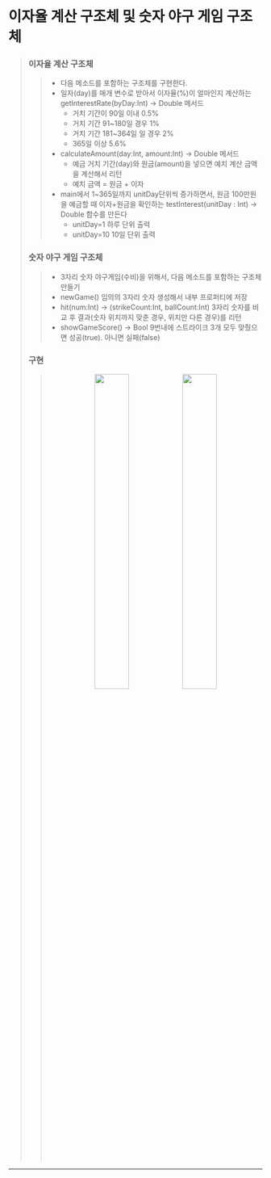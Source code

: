 # 이자율 계산 구조체 및 숫자 야구 게임 구조체

> ### 이자율 계산 구조체 
>> * 다음 메소드를 포함하는 구조체를 구현한다.
>> * 일자(day)를 매개 변수로 받아서 이자율(%)이 얼마인지 계산하는 getInterestRate(byDay:Int) -> Double 메서드
>>    * 거치 기간이 90일 이내 0.5%
>>    * 거치 기간 91~180일 경우 1%
>>    * 거치 기간 181~364일 일 경우 2%
>>    * 365일 이상 5.6%
>> * calculateAmount(day:Int, amount:Int) -> Double 메서드
>>    * 예금 거치 기간(day)와 원금(amount)을 넣으면 예치 계산 금액을 계산해서 리턴
>>    * 예치 금액 = 원금 + 이자
>> * main에서 1~365일까지 unitDay단위씩 증가하면서, 원금 100만원을 예금할 때 이자+원금을 확인하는 testInterest(unitDay : Int) -> Double 함수를 만든다
>>    * unitDay=1 하루 단위 출력
>>    * unitDay=10 10일 단위 출력
>
>
> ### 숫자 야구 게임 구조체
>> * 3자리 숫자 야구게임(수비)을 위해서, 다음 메소드를 포함하는 구조체 만들기
>> * newGame()
>>      임의의 3자리 숫자 생성해서 내부 프로퍼티에 저장
>> * hit(num:Int) -> (strikeCount:Int, ballCount:Int)
>>      3자리 숫자를 비교 후 결과(숫자 위치까지 맞춘 경우, 위치만 다른 경우)를 리턴
>> * showGameScore() -> Bool
>>      9번내에 스트라이크 3개 모두 맞췄으면 성공(true). 아니면 실패(false)
>
>
>### 구현 
>> <p align="center"><img width="40%" src="https://user-images.githubusercontent.com/78553659/141098823-749fb426-7f6c-4aed-aa09-2aa48555aa31.gif"/>
>> <img width="40%" src="https://user-images.githubusercontent.com/78553659/141098831-1b7b3370-2b76-43c8-b64c-091e6e8f5e53.gif"/></p>
***
